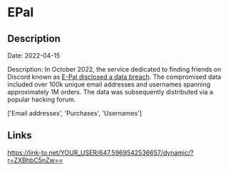 # EPal

## Description

Date: 2022-04-15

Description:
In October 2022, the service dedicated to finding friends on Discord known as <a href="https://twitter.com/PogoWasRight/status/1578496290534539264" target="_blank" rel="noopener">E-Pal disclosed a data breach</a>. The compromised data included over 100k unique email addresses and usernames spanning approximately 1M orders. The data was subsequently distributed via a popular hacking forum.


['Email addresses', 'Purchases', 'Usernames']

## Links

https://link-to.net/YOUR_USER/647.5969542536657/dynamic/?r=ZXBhbC5nZw==